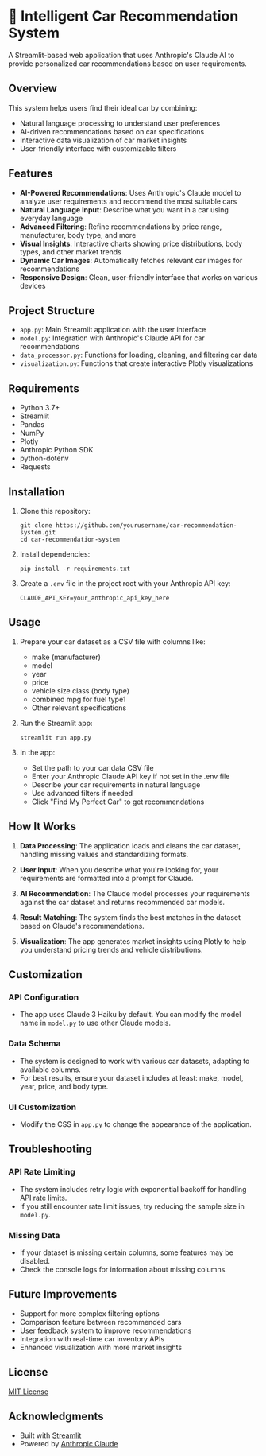 # 🚗 Intelligent Car Recommendation System

A Streamlit-based web application that uses Anthropic's Claude AI to provide personalized car recommendations based on user requirements.

## Overview

This system helps users find their ideal car by combining:
- Natural language processing to understand user preferences
- AI-driven recommendations based on car specifications
- Interactive data visualization of car market insights
- User-friendly interface with customizable filters

## Features

- **AI-Powered Recommendations**: Uses Anthropic's Claude model to analyze user requirements and recommend the most suitable cars
- **Natural Language Input**: Describe what you want in a car using everyday language
- **Advanced Filtering**: Refine recommendations by price range, manufacturer, body type, and more
- **Visual Insights**: Interactive charts showing price distributions, body types, and other market trends
- **Dynamic Car Images**: Automatically fetches relevant car images for recommendations
- **Responsive Design**: Clean, user-friendly interface that works on various devices

## Project Structure

- `app.py`: Main Streamlit application with the user interface
- `model.py`: Integration with Anthropic's Claude API for car recommendations
- `data_processor.py`: Functions for loading, cleaning, and filtering car data
- `visualization.py`: Functions that create interactive Plotly visualizations

## Requirements

- Python 3.7+
- Streamlit
- Pandas
- NumPy
- Plotly
- Anthropic Python SDK
- python-dotenv
- Requests

## Installation

1. Clone this repository:
   ```
   git clone https://github.com/yourusername/car-recommendation-system.git
   cd car-recommendation-system
   ```

2. Install dependencies:
   ```
   pip install -r requirements.txt
   ```

3. Create a `.env` file in the project root with your Anthropic API key:
   ```
   CLAUDE_API_KEY=your_anthropic_api_key_here
   ```

## Usage

1. Prepare your car dataset as a CSV file with columns like:
   - make (manufacturer)
   - model
   - year
   - price
   - vehicle size class (body type)
   - combined mpg for fuel type1
   - Other relevant specifications

2. Run the Streamlit app:
   ```
   streamlit run app.py
   ```

3. In the app:
   - Set the path to your car data CSV file
   - Enter your Anthropic Claude API key if not set in the .env file
   - Describe your car requirements in natural language
   - Use advanced filters if needed
   - Click "Find My Perfect Car" to get recommendations

## How It Works

1. **Data Processing**: The application loads and cleans the car dataset, handling missing values and standardizing formats.

2. **User Input**: When you describe what you're looking for, your requirements are formatted into a prompt for Claude.

3. **AI Recommendation**: The Claude model processes your requirements against the car dataset and returns recommended car models.

4. **Result Matching**: The system finds the best matches in the dataset based on Claude's recommendations.

5. **Visualization**: The app generates market insights using Plotly to help you understand pricing trends and vehicle distributions.

## Customization

### API Configuration
- The app uses Claude 3 Haiku by default. You can modify the model name in `model.py` to use other Claude models.

### Data Schema
- The system is designed to work with various car datasets, adapting to available columns.
- For best results, ensure your dataset includes at least: make, model, year, price, and body type.

### UI Customization
- Modify the CSS in `app.py` to change the appearance of the application.

## Troubleshooting

### API Rate Limiting
- The system includes retry logic with exponential backoff for handling API rate limits.
- If you still encounter rate limit issues, try reducing the sample size in `model.py`.

### Missing Data
- If your dataset is missing certain columns, some features may be disabled.
- Check the console logs for information about missing columns.

## Future Improvements

- Support for more complex filtering options
- Comparison feature between recommended cars
- User feedback system to improve recommendations
- Integration with real-time car inventory APIs
- Enhanced visualization with more market insights

## License

[MIT License](LICENSE)

## Acknowledgments

- Built with [Streamlit](https://streamlit.io/)
- Powered by [Anthropic Claude](https://www.anthropic.com/claude)
